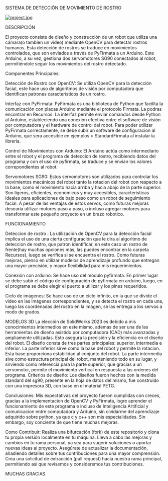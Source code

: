 

  SISTEMA DE DETECCIÓN DE MOVIMIENTO DE ROSTRO

[![project.jpg](https://i.postimg.cc/SNBFm1tQ/project.jpg)](https://postimg.cc/56Sk3gVD)

DESCRIPCIÓN

  El proyecto consiste de diseño y construcción de un robot que utiliza una cámara(o tambien un video) mediante OpenCV para detectar rostros humanos. Esta detección de rostros se traduce en movimientos controlados, que son enviados a través de PyFirmata a un Arduino. Este Arduino, a su vez, gestiona dos servomotores SG90 conectados al robot, permitiéndole seguir los movimientos del rostro detectado.

Componentes Principales:

Detección de Rostro con OpenCV:
    Se utiliza OpenCV para la detección facial, este hace uso de algoritmos de visión por computadora que identifican patrones característicos de un rostro.

Interfaz con PyFirmata:
  PyFirmata es una biblioteca de Python que facilita la comunicación con placas Arduino mediante el protocolo Firmata. La podras encontrar en Recursos.
	La interfaz permite enviar comandos desde Python al Arduino, estableciendo una conexión efectiva entre el software de visión por computadora y el hardware de control del robot.
	Para poder utilizar PyFirmata correctamente, se debe subir un software de configuracion al Arduino, que sera accesible en ejemplos > StandardFirmata al instalar la libreria.
  
Control de Movimientos con Arduino:
  El Arduino actúa como intermediario entre el robot y el programa de deteccion de rostro, recibiendo datos del programa y con el uso de pyfirmata, se traduce y se envian los          valores correpondientes al robot.

Servomotores SG90:
  Estos servomotores son utilizados para controlar los movimientos mecánicos del robot tanto la rotacion del robot con respecto a la base, como el movimiento hacia arriba y hacia      abajo de la parte superior. Son ligeros, eficientes, economicos y muy accesibles, caracteristicas ideales para aplicaciones de bajo peso como un robot de seguimiento facial.
	A pesar de las ventajas de estos servos, como futuras mejoras desearía utilizar motores paso a paso, o incluso agregar motores para transformar este pequeño proyecto en un brazo     robotico.

FUNCIONAMIENTO

Deteccion de rostro : 
 	La utilización de OpenCV para la detección facial implica el uso de una cierta configuración que le dira al algoritmo de deteccion de rostro, que patron identificar, en este         caso un rostro de frente(hay muchas opciones más, las puedes encontrar en la carpeta Recursos), luego se verifica si se encuentra el rostro. Como futuras mejoras, pienso en            utilizar modelos de aprendizaje profundo que entregan una mayor precisión, y mayor flexibilidad para mis requerimientos.

Conexión con arduino: 
	Se hace uso del módulo pyfirmata. En primer lugar se debe subir el código de configuración de pyfirmata en arduino, luego, en el programa se debe elegir el puerto a utilizar y       los pines requeridos.

Ciclo de imágenes: 
	Se hace uso de un ciclo infinito, en la que se divide el video en las imágenes correspondientes, y se detecta el rostro en cada una, luego las coordenadas del 				rostro en la imágen, se las entrega a los servos a modo de grados.

MODELOS 3D
	La elección de SolidWorks 2023 es debido a mis conocimientos intermedios en este mismo, ademas de ser una de las herramientas de diseño asistido por computadora (CAD) más            avanzadas y ampliamente utilizadas. Esto asegura la precisión y la eficiencia en el diseño del robot.
	El diseño consta de tres partes principales: superior, intermedia e inferior. La parte inferior sirve como la base del robot y permite la rotacion. Esta base proporciona 						estabilidad al conjunto del robot. La parte intermedia sive como estructura principal del robot, manteniendo todo en su lugar, y sirviendo como referencia para la parte superior, 			que gracias a un servomotor, permite el movimiento vertical en respuesta a las ordenes del programa.
	Criterios de diseño:
		Los diseños fueron hechos con la medida standard del sg90, presente en la hoja de datos del mismo, fue construido con una impresora 3D, con base en el material PETG.

Conclusiones:
	Mis expectativas del proyecto fueron cumplidas con creces, gracias a la implementacion de OpenCV y PyFirmata, logre aprender el funcionamiento de este programa e incluso de Inteligencia Artificial y comunicacion entre computadora y Arduino, sin olvidarme del aprendizaje adquirido sobre python, ya que c y c++ son mis especialidades. Sin embargo, soy conciente de que tiene muchas mejoras.

Como Contribuir:
  Realiza una bifurcación (fork) de este repositorio y clona tu propia versión localmente en tu máquina.
	Lleva a cabo las mejoras y cambios en tu rama personal, ya sea para sugerir soluciones o aportar nuevas ideas al proyecto.
	Asegúrate de actualizar la documentación, añadiendo detalles sobre tus contribuciones para una mayor comprensión.
	Crea una solicitud de extracción (pull request) hacia nuestra rama principal, permitiendo así que revisemos y consideremos tus contribuciones.

MUCHAS GRACIAS.

